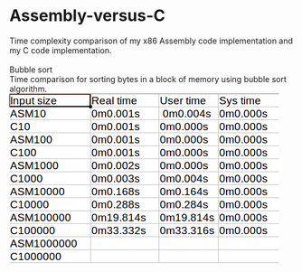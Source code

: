 # Assembly-versus-C
Time complexity comparison of my x86 Assembly code implementation and my C code implementation.<br/>
<br/>
Bubble sort<br/>
Time comparison for sorting bytes in a block of memory using bubble sort algorithm.
![Alt text](/bubble-sort/bubble-sort.png?raw=true "Title")
